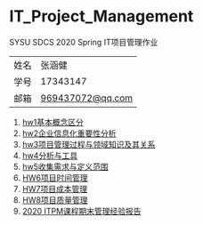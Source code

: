 # IT_Project_Management
SYSU SDCS 2020 Spring IT项目管理作业


|  |  |
|---------|---------|
|姓名     |张涵健         |
|学号     |17343147         |
|邮箱     |969437072@qq.com         |


1. [hw1基本概念区分](hw1/hw1.md)
2. [hw2企业信息化重要性分析](hw2/hw2.md)
3. [hw3项目管理过程与领域知识及其关系](hw3/hw3.md)
4. [hw4分析与工具](hw4/hw4.md)
5. [hw5收集需求与定义范围](hw5/hw5.md)
6. [HW6项目时间管理](hw6/hw6.md)
7. [HW7项目成本管理](hw7/hw7.md)
8. [HW8项目质量管理](hw8/hw8.md)
9. [2020 ITPM课程期末管理经验报告](fin/final_report.md)